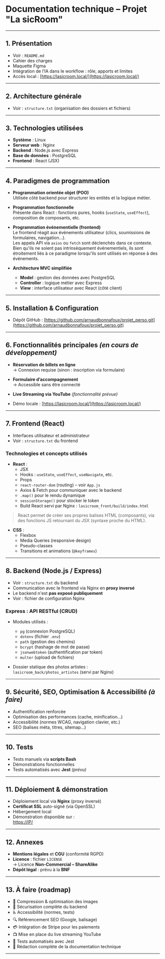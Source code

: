 # Documentation technique – Projet "La sicRoom"

---

## 1. Présentation

- Voir : `README.md`
- Cahier des charges
- Maquette Figma
- Intégration de l’IA dans le workflow : rôle, apports et limites
- Accès local : [https://lasicroom.local/](https://lasicroom.local/)

---

## 2. Architecture générale

- Voir : `structure.txt` (organisation des dossiers et fichiers)

---

## 3. Technologies utilisées

- **Système** : Linux  
- **Serveur web** : Nginx  
- **Backend** : Node.js avec Express  
- **Base de données** : PostgreSQL  
- **Frontend** : React (JSX)

---

## 4. Paradigmes de programmation

- **Programmation orientée objet (POO)**  
  Utilisée côté backend pour structurer les entités et la logique métier.

- **Programmation fonctionnelle**  
  Présente dans React : fonctions pures, hooks (`useState`, `useEffect`), composition de composants, etc.

- **Programmation événementielle (frontend)**  
  Le frontend réagit aux événements utilisateur (clics, soumissions de formulaires, navigation…).  
  Les appels API via `axios` ou `fetch` sont déclenchés dans ce contexte.  
  Bien qu'ils ne soient pas intrinsèquement événementiels, ils sont étroitement liés à ce paradigme lorsqu'ils sont utilisés en réponse à des événements.

- **Architecture MVC simplifiée**  
  - **Model** : gestion des données avec PostgreSQL  
  - **Controller** : logique métier avec Express  
  - **View** : interface utilisateur avec React (côté client)

---

## 5. Installation & Configuration

- Dépôt GitHub : [https://github.com/arnaudbonnafoux/projet_perso.git](https://github.com/arnaudbonnafoux/projet_perso.git)

---

## 6. Fonctionnalités principales *(en cours de développement)*

- **Réservation de billets en ligne**  
  → Connexion requise (sinon : inscription via formulaire)

- **Formulaire d’accompagnement**  
  → Accessible sans être connecté

- **Live Streaming via YouTube** *(fonctionnalité prévue)*

- Démo locale : [https://lasicroom.local/](https://lasicroom.local/)

---

## 7. Frontend (React)

- Interfaces utilisateur et administrateur
- Voir : `structure.txt` du frontend

### Technologies et concepts utilisés

- **React** :
  - JSX
  - Hooks : `useState`, `useEffect`, `useNavigate`, etc.
  - Props
  - `react-router-dom` (routing) – voir `App.js`
  - Axios & Fetch pour communiquer avec le backend
  - `.map()` pour le rendu dynamique
  - `sessionStorage()` pour stocker le token
  - Build React servi par Nginx : `lasicroom_front/build/index.html`

> React permet de créer ses propres balises HTML (composants), via des fonctions JS retournant du JSX (syntaxe proche du HTML).

- **CSS** :
  - Flexbox
  - Media Queries (responsive design)
  - Pseudo-classes
  - Transitions et animations (`@keyframes`)

---

## 8. Backend (Node.js / Express)

- Voir : `structure.txt` du backend
- Communication avec le frontend via Nginx en **proxy inversé**
- Le backend n'est **pas exposé publiquement**
- Voir : fichier de configuration Nginx

### Express : API RESTful (CRUD)

- Modules utilisés :
  - `pg` (connexion PostgreSQL)
  - `dotenv` (fichier `.env`)
  - `path` (gestion des chemins)
  - `bcrypt` (hashage de mot de passe)
  - `jsonwebtoken` (authentification par token)
  - `multer` (upload de fichiers)

- Dossier statique des photos artistes :  
  `lasicroom_back/photos_artistes` (servi par Nginx)

---

## 9. Sécurité, SEO, Optimisation & Accessibilité *(à faire)*

- Authentification renforcée
- Optimisation des performances (cache, minification…)
- Accessibilité (normes WCAG, navigation clavier, etc.)
- SEO (balises méta, titres, sitemap…)

---

## 10. Tests

- Tests manuels via **scripts Bash**
- Démonstrations fonctionnelles
- Tests automatisés avec **Jest** *(prévu)*

---

## 11. Déploiement & démonstration

- Déploiement local via **Nginx** (proxy inversé)
- **Certificat SSL** auto-signé (via OpenSSL)
- Hébergement local
- Démonstration disponible sur :  
  [https://IP/](https://IP/)

---

## 12. Annexes

- **Mentions légales** et **CGU** (conformité RGPD)
- **Licence** : fichier `LICENSE`  
  → Licence **Non-Commercial – ShareAlike**
- **Dépôt légal** : prévu à la **BNF**

---

## 13. À faire (roadmap)

- 🔄 Compression & optimisation des images
- 🔐 Sécurisation complète du backend
- ♿ Accessibilité (normes, tests)
- 🔍 Référencement SEO (Google, balisage)
- 💳 Intégration de Stripe pour les paiements
- 📺 Mise en place du live streaming YouTube
- 🧪 Tests automatisés avec Jest
- 📝 Rédaction complète de la documentation technique

---
